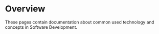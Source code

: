 # Overview

These pages contain documentation about common used technology and concepts in Software Development.
